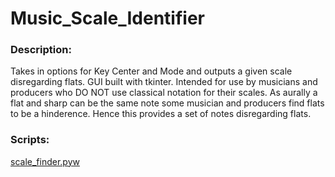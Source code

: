 # Music_Scale_Identifier
### Description:
Takes in options for Key Center and Mode and outputs a given scale disregarding flats.
GUI built with tkinter.
Intended for use by musicians and producers who DO NOT use classical notation for their scales.
As aurally a flat and sharp can be the same note some musician and producers find flats to be a hinderence.
Hence this provides a set of notes disregarding flats.

### Scripts:
[scale_finder.pyw](scale_finder.pyw)
